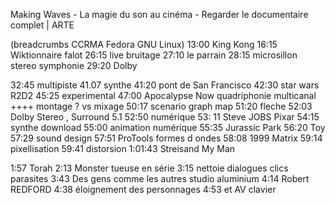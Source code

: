 Making Waves - La magie du son au cinéma - Regarder le documentaire complet | ARTE 

(breadcrumbs CCRMA Fedora GNU Linux)
13:00 King Kong 16:15 Wiktionnaire falot 26:15 live bruitage 27:10 le parrain 28:15 microsillon stereo symphonie 29:20 Dolby 

32:45 multipiste 41.07 synthe 41:20 pont de San Francisco 42:30 star wars R2D2 45:25 experimental 47:00 Apocalypse Now quadriphonie multicanal ++++ montage ? vs mixage 50:17 scenario graph map 51:20 fleche 52:03 Dolby Stereo , Surround 5.1 52:50 numérique 53: 11 Steve JOBS Pixar 54:15 synthe download 55:00 animation numérique 55:35 Jurassic Park 56:20 Toy 57:29 sound design 57:51 ProTools formes d ondes 58:08 1999 Matrix 59:14 pixellisation 59:41 distorsion 1:01:43 Streisand My Man

1:57 Torah 2:13 Monster tueuse en série 3:15 nettoie dialogues clics parasites 3:43 Des gens comme les autres studio aluminium 4:14 Robert REDFORD 4:38 éloignement des personnages 4:53 et AV clavier
